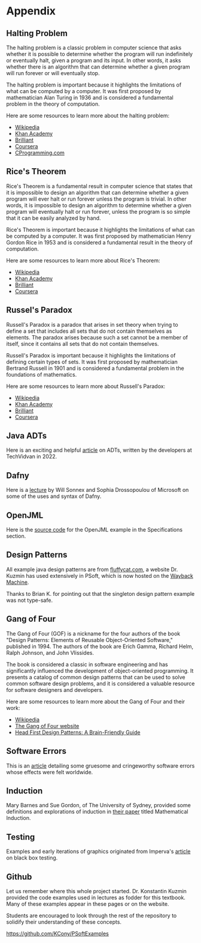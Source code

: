 # Appendix

## Halting Problem

The halting problem is a classic problem in computer science that asks whether it is possible to determine whether the program will run indefinitely or eventually halt, given a program and its input.  In other words, it asks whether there is an algorithm that can determine whether a given program will run forever or will eventually stop.

The halting problem is important because it highlights the limitations of what can be computed by a computer.  It was first proposed by mathematician Alan Turing in 1936 and is considered a fundamental problem in the theory of computation.

Here are some resources to learn more about the halting problem:

- [Wikipedia](https://en.wikipedia.org/wiki/Halting_problem)
- [Khan Academy](https://www.khanacademy.org/computing/computer-science/theory-of-computation/undecidability-and-halting-problem/a/the-halting-problem)
- [Brilliant](https://brilliant.org/wiki/halting-problem/)
- [Coursera](https://www.coursera.org/lecture/automata-theory/the-halting-problem-YbYOc)
- [CProgramming.com](https://www.cprogramming.com/tutorial/computersciencetheory/halting.html)

## Rice's Theorem

Rice's Theorem is a fundamental result in computer science that states that it is impossible to design an algorithm that can determine whether a given program will ever halt or run forever unless the program is trivial.  In other words, it is impossible to design an algorithm to determine whether a given program will eventually halt or run forever, unless the program is so simple that it can be easily analyzed by hand.

Rice's Theorem is important because it highlights the limitations of what can be computed by a computer.  It was first proposed by mathematician Henry Gordon Rice in 1953 and is considered a fundamental result in the theory of computation.

Here are some resources to learn more about Rice's Theorem:

- [Wikipedia](https://en.wikipedia.org/wiki/Rice%27s_theorem)
- [Khan Academy](https://www.khanacademy.org/computing/computer-science/theory-of-computation/undecidability-and-halting-problem/a/rices-theorem)
- [Brilliant](https://brilliant.org/wiki/rices-theorem/)
- [Coursera](https://www.coursera.org/lecture/automata-theory/rices-theorem-E5Q5F)

## Russel's Paradox

Russell's Paradox is a paradox that arises in set theory when trying to define a set that includes all sets that do not contain themselves as elements.  The paradox arises because such a set cannot be a member of itself, since it contains all sets that do not contain themselves.

Russell's Paradox is important because it highlights the limitations of defining certain types of sets.  It was first proposed by mathematician Bertrand Russell in 1901 and is considered a fundamental problem in the foundations of mathematics.

Here are some resources to learn more about Russell's Paradox:

- [Wikipedia](https://en.wikipedia.org/wiki/Russell%27s_paradox)
- [Khan Academy](https://www.khanacademy.org/math/set-theory/axiomatic-set-theory/russells-paradox/a/russells-paradox)
- [Brilliant](https://brilliant.org/wiki/russells-paradox/)
- [Coursera](https://www.coursera.org/lecture/set-theory/russells-paradox-hYv0g)

## Java ADTs

Here is an exciting and helpful [article](https://techvidvan.com/tutorials/java-abstract-data-type/) on ADTs, written by the developers at TechVidvan in 2022.

## Dafny

Here is a [lecture](http://www.doc.ic.ac.uk/~scd/Dafny\_Material/Lectures.pdf) by Will Sonnex and Sophia Drossopoulou of Microsoft on some of the uses and syntax of Dafny.

## OpenJML

Here is the [source code](https://www.openjml.org/examples/binary-search.html) for the OpenJML example in the Specifications section.

## Design Patterns

All example java design patterns are from [fluffycat.com](https://web.archive.org/web/20080208110123/http://www.fluffycat.com/), a website Dr. Kuzmin has used extensively in PSoft, which is now hosted on the [Wayback Machine](https://web.archive.org/).

Thanks to Brian K. for pointing out that the singleton design pattern example was not type-safe.

## Gang of Four

The Gang of Four (GOF) is a nickname for the four authors of the book "Design Patterns: Elements of Reusable Object-Oriented Software," published in 1994.  The authors of the book are Erich Gamma, Richard Helm, Ralph Johnson, and John Vlissides.

The book is considered a classic in software engineering and has significantly influenced the development of object-oriented programming.  It presents a catalog of common design patterns that can be used to solve common software design problems, and it is considered a valuable resource for software designers and developers.

Here are some resources to learn more about the Gang of Four and their work:

- [Wikipedia](https://en.wikipedia.org/wiki/Design_Patterns)
- [The Gang of Four website](https://www.gofpatterns.com/)
- [Head First Design Patterns: A Brain-Friendly Guide](https://www.amazon.com/Head-First-Design-Patterns-Brain-Friendly/dp/0596007124)

## Software Errors

This is an [article](https://raygun.com/blog/costly-software-errors-history/) detailing some gruesome and cringeworthy software errors whose effects were felt worldwide.

## Induction

Mary Barnes and Sue Gordon, of The University of Sydney, provided some definitions and explorations of induction in [their paper](https://docplayer.net/21121808-Mathematical-induction-mary-barnes-sue-gordon.html) titled Mathematical Induction.

## Testing

Examples and early iterations of graphics originated from Imperva's [article](https://www.imperva.com/learn/application-security/black-box-testing/) on black box testing.

## Github

Let us remember where this whole project started.  Dr. Konstantin Kuzmin provided the code examples used in lectures as fodder for this textbook.  Many of these examples appear in these pages or on the website.

Students are encouraged to look through the rest of the repository to solidify their understanding of these concepts.

https://github.com/KCony/PSoftExamples

